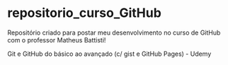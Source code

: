 # repositorio_curso_GitHub
Repositório criado para postar meu desenvolvimento no curso de GitHub com o professor Matheus Battisti!

Git e GitHub do básico ao avançado (c/ gist e GitHub Pages) - Udemy
